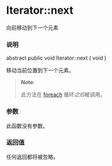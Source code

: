 Iterator::next
==============

向前移动到下一个元素

### 说明

<span class="modifier">abstract</span> <span
class="modifier">public</span> <span class="type">void</span> <span
class="methodname">Iterator::next</span> ( <span
class="methodparam">void</span> )

移动当前位置到下一个元素。

> **Note**:
>
> 此方法在
> <a href="/control-structures/foreach.html" class="link">foreach</a>
> 循环*之后*被调用。

### 参数

此函数没有参数。

### 返回值

任何返回都将被忽略。
